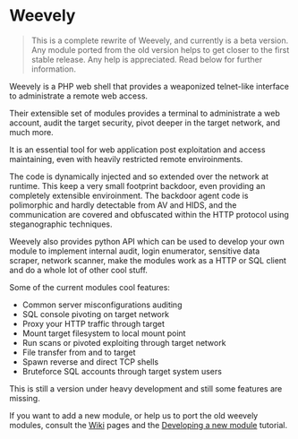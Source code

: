 Weevely 
=======

> This is a complete rewrite of Weevely, and currently is a beta version. 
> Any module ported from the old version helps to get closer to the first stable release. Any help is appreciated. Read below for further information.

Weevely is a PHP web shell that provides a weaponized telnet-like interface to administrate a remote web access. 

Their extensible set of modules provides a terminal to administrate a web account, audit the target security, pivot deeper in the target network, and much more.

It is an essential tool for web application post exploitation and access maintaining, even with heavily restricted remote enviroinments. 

The code is dynamically injected and so extended over the network at runtime. This keep a very small footprint backdoor, even providing an completely extensible enviroinment. The backdoor agent code is polimorphic and hardly detectable from AV and HIDS, and the communication are covered and obfuscated within the HTTP protocol using steganographic techniques.

Weevely also provides python API which can be used to develop your own module to implement internal audit, login enumerator, sensitive data scraper, network scanner, make the modules work as a HTTP or SQL client and do a whole lot of other cool stuff.

Some of the current modules cool features:

* Common server misconfigurations auditing
* SQL console pivoting on target network 
* Proxy your HTTP traffic through target
* Mount target filesystem to local mount point
* Run scans or pivoted exploiting through target network
* File transfer from and to target
* Spawn reverse and direct TCP shells
* Bruteforce SQL accounts through target system users

This is still a version under heavy development and still some features are missing.

If you want to add a new module, or help us to port the old weevely modules, consult the [Wiki](wiki) pages and the [Developing a new module](wiki/developing-a-new-module) tutorial.
